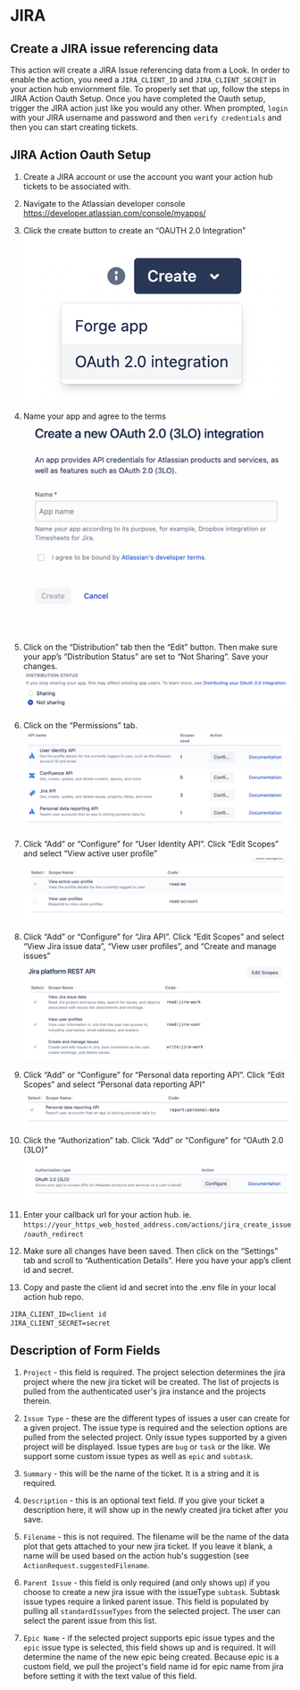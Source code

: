 # JIRA
## Create a JIRA issue referencing data

This action will create a JIRA Issue referencing data from a Look. 
In order to enable the action, you need a `JIRA_CLIENT_ID` and `JIRA_CLIENT_SECRET` in your action hub enviornment file. To properly set that up, follow the steps in JIRA Action Oauth Setup.
Once you have completed the Oauth setup, trigger the JIRA action just like you would any other. When prompted, `login` with your JIRA username and password and then `verify credentials` and then you can start creating tickets. 

## JIRA Action Oauth Setup

1. Create a JIRA account or use the account you want your action hub tickets to be associated with.

2. Navigate to the Atlassian developer console https://developer.atlassian.com/console/myapps/

3. Click the create button to create an “OAUTH 2.0 Integration” 
![OAUTH 2.0 Integration](./readmeImages/oAuthStep3.png)

4. Name your app and agree to the terms
![Name your app](./readmeImages/oAuthStep4.png)

5. Click on the “Distribution” tab then the “Edit” button. Then make sure your app’s “Distribution Status” are set to “Not Sharing”. Save your changes.
![Not sharing](./readmeImages/oAuthStep5.png)

6. Click on the “Permissions” tab. 
![Permissions](./readmeImages/oAuthStep6.png)

7. Click “Add” or “Configure” for “User Identity API”. Click “Edit Scopes” and select “View active user profile”
![User Identity API](./readmeImages/oAuthStep7.png)

8. Click “Add” or “Configure” for “Jira API”. Click “Edit Scopes” and select “View Jira issue data”, “View user profiles”, and “Create and manage issues”
![JIRA API](./readmeImages/oAuthStep8.png)

9. Click “Add” or “Configure” for “Personal data reporting API”. Click “Edit Scopes” and select “Personal data reporting API”
![Personal data reporting API](./readmeImages/oAuthStep9.png)

10. Click the “Authorization” tab. Click “Add” or “Configure” for “OAuth 2.0 (3LO)”
![Auth tab](./readmeImages/oAuthStep10.png)

11. Enter your callback url for your action hub. ie. `https://your_https_web_hosted_address.com/actions/jira_create_issue/oauth_redirect`

12. Make sure all changes have been saved. Then click on the “Settings” tab and scroll to “Authentication Details”. Here you have your app’s client id and secret.

13. Copy and paste the client id and secret into the .env file in your local action hub repo.
```
JIRA_CLIENT_ID=client id
JIRA_CLIENT_SECRET=secret
```

## Description of Form Fields

1. `Project` - this field is required. The project selection determines the jira project where the new jira ticket will be created. The list of projects is pulled from the authenticated user's jira instance and the projects therein. 

2. `Issue Type` - these are the different types of issues a user can create for a given project. The issue type is required and the selection options are pulled from the selected project. Only issue types supported by a given project will be displayed. Issue types are `bug` or `task` or the like. We support some custom issue types as well as `epic` and `subtask`. 

3. `Summary` - this will be the name of the ticket. It is a string and it is required.

4. `Description` - this is an optional text field. If you give your ticket a description here, it will show up in the newly created jira ticket after you save. 

5. `Filename` - this is not required. The filename will be the name of the data plot that gets attached to your new jira ticket. If you leave it blank, a name will be used based on the action hub's suggestion (see `ActionRequest.suggestedFilename`. 

6. `Parent Issue` - this field is only required (and only shows up) if you choose to create a new jira issue with the issueType `subtask`. Subtask issue types require a linked parent issue. This field is populated by pulling all `standardIssueTypes` from the selected project. The user can select the parent issue from this list. 

7. `Epic Name` - if the selected project supports epic issue types and the `epic` issue type is selected, this field shows up and is required. It will determine the name of the new epic being created. Because epic is a custom field, we pull the project's field name id for epic name from jira before setting it with the text value of this field.